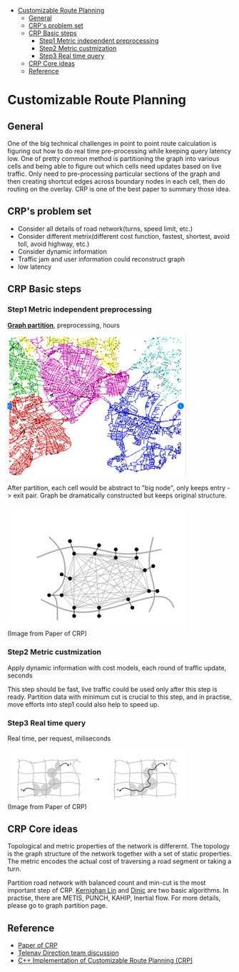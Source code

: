 - [Customizable Route Planning](#customizable-route-planning)
  - [General](#general)
  - [CRP's problem set](#crps-problem-set)
  - [CRP Basic steps](#crp-basic-steps)
    - [Step1 Metric independent preprocessing](#step1-metric-independent-preprocessing)
    - [Step2 Metric custmization](#step2-metric-custmization)
    - [Step3 Real time query](#step3-real-time-query)
  - [CRP Core ideas](#crp-core-ideas)
  - [Reference](#reference)

# Customizable Route Planning

## General
One of the big technical challenges in point to point route calculation is figuring out how to do real time pre-processing while keeping query latency low.  One of pretty common method is partitioning the graph into various cells and being able to figure out which cells need updates based on live traffic.  Only need to pre-processing particular sections of the graph and then creating shortcut edges across boundary nodes in each cell, then do routing on the overlay.  CRP is one of the best paper to summary those idea.

<!-- toc -->

## CRP's problem set
- Consider all details of road network(turns, speed limit, etc.)
- Consider different metrix(different cost function, fastest, shortest, avoid toll, avoid highway, etc.)
- Consider dynamic information
- Traffic jam and user information could reconstruct graph
- low latency

<!-- toc -->

## CRP Basic steps
### Step1 Metric independent preprocessing
  [**Graph partition**](./graph_partition.md), preprocessing, hours

  <img src="../resource/pictures/graph_partition_sample.png" alt="graph_partition_sample" width="400"/>

  After partition, each cell would be abstract to "big node", only keeps entry -> exit pair.  Graph be dramatically constructed but keeps original structure.

  <img src="../resource/pictures/single_cell.png" alt="single_cell" width="400"/><br/>
  (Image from Paper of CRP)

### Step2 Metric custmization
  Apply dynamic information with cost models, each round of traffic update, seconds

  This step should be fast, live traffic could be used only after this step is ready.
  Partition data with minimum cut is crucial to this step, and in practise, move efforts into step1 could also help to speed up.


### Step3 Real time query
  Real time, per request, miliseconds
  
  <img src="../resource/pictures/crp_query.png" alt="crp_query" width="400"/><br/>
    (Image from Paper of CRP)

## CRP Core ideas
Topological and metric properties of the network is differernt.  The topology is the graph structure of the network together with a set of static properties.  The metric encodes the actual cost of traversing a road segment or taking a turn.

Partition road network with balanced count and min-cut is the most important step of CRP.  [Kernighan Lin](https://en.wikipedia.org/wiki/Kernighan%E2%80%93Lin_algorithm) and [Dinic](https://en.wikipedia.org/wiki/Dinic%27s_algorithm) are two basic algorithms.  In practise, there are METIS, PUNCH, KAHIP, Inertial flow.  For more details, please go to graph partition page.

<!-- toc -->

## Reference
- [Paper of CRP](../resource/papers/CustomizableRoutePlanningInRoadNetworks.pdf)
- [Telenav Direction team discussion](../resource/presentations/modern_routing_alg_09242018_reduced_size.pptx)
- [C++ Implementation of Customizable Route Planning (CRP)](https://github.com/michaelwegner/CRP)



